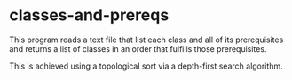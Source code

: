 # classes-and-prereqs
This program reads a text file that list each class and all of its prerequisites and returns a list of classes in an order that fulfills those prerequisites.

This is achieved using a topological sort via a depth-first search algorithm.
